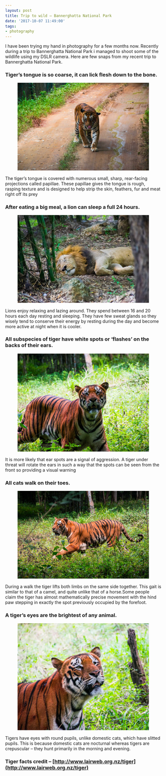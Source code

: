 ```yaml
---
layout: post
title: Trip to wild – Bannerghatta National Park
date: '2017-10-07 11:49:00'
tags:
- photography
---
```


I have been trying my hand in photography for a few months now. Recently during a trip to Bannerghatta National Park i managed to shoot some of the wildlife using my DSLR camera. Here are few snaps from my recent trip to Bannerghatta National Park.

### Tiger’s tongue is so coarse, it can lick flesh down to the bone.
<!--kg-card-begin: image--><figure class="kg-card kg-image-card"><img src="/content/images/2019/02/30354172535_fdf9c66184_k_opt.jpg" class="kg-image" alt="30354172535_fdf9c66184_k_opt"></figure><!--kg-card-end: image-->

The tiger’s tongue is covered with numerous small, sharp, rear-facing projections called papillae. These papillae gives the tongue is rough, rasping texture and is designed to help strip the skin, feathers, fur and meat right off its prey

### After eating a big meal, a lion can sleep a full 24 hours.
<!--kg-card-begin: image--><figure class="kg-card kg-image-card"><img src="/content/images/2019/02/29724276294_c7b6bc9319_k_opt.jpg" class="kg-image" alt="29724276294_c7b6bc9319_k_opt"></figure><!--kg-card-end: image-->

Lions enjoy relaxing and lazing around. They spend between 16 and 20 hours each day resting and sleeping. They have few sweat glands so they wisely tend to conserve their energy by resting during the day and become more active at night when it is cooler.

### All subspecies of tiger have white spots or ‘flashes’ on the backs of their ears.
<!--kg-card-begin: image--><figure class="kg-card kg-image-card"><img src="/content/images/2019/02/30238468562_696a397653_k_opt.jpg" class="kg-image" alt="30238468562_696a397653_k_opt"></figure><!--kg-card-end: image-->

It is more likely that ear spots are a signal of aggression. A tiger under threat will rotate the ears in such a way that the spots can be seen from the front so providing a visual warning

### All cats walk on their toes.
<!--kg-card-begin: image--><figure class="kg-card kg-image-card"><img src="/content/images/2019/02/30268909221_2b5225d449_k_opt.jpg" class="kg-image" alt="30268909221_2b5225d449_k_opt"></figure><!--kg-card-end: image-->

During a walk the tiger lifts both limbs on the same side together. This gait is similar to that of a camel, and quite unlike that of a horse.Some people claim the tiger has almost mathematically precise movement with the hind paw stepping in exactly the spot previously occupied by the forefoot.

### A tiger’s eyes are the brightest of any animal.
<!--kg-card-begin: image--><figure class="kg-card kg-image-card"><img src="/content/images/2019/02/29723264593_0205f38c09_k_opt.jpg" class="kg-image" alt="29723264593_0205f38c09_k_opt"></figure><!--kg-card-end: image-->

Tigers have eyes with round pupils, unlike domestic cats, which have slitted pupils. This is because domestic cats are nocturnal whereas tigers are crepuscular – they hunt primarily in the morning and evening.

### Tiger facts credit – [http://www.lairweb.org.nz/tiger](http://www.lairweb.org.nz/tiger)

